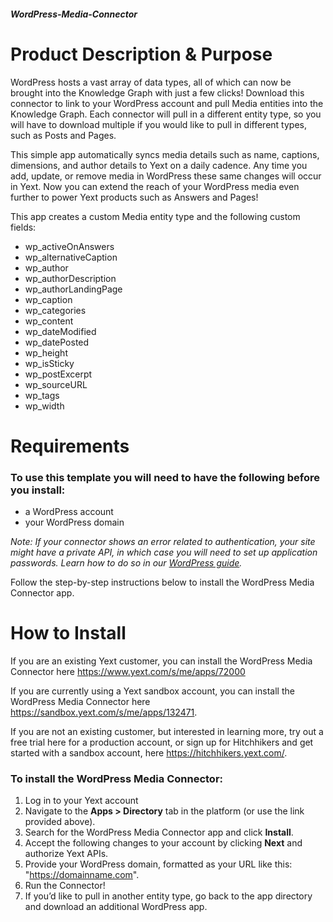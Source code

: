 ##### WordPress-Media-Connector
# Product Description & Purpose

WordPress hosts a vast array of data types, all of which can now be brought into the Knowledge Graph with just a few clicks! Download this connector to link to your WordPress account and pull Media entities into the Knowledge Graph. Each connector will pull in a different entity type, so you will have to download multiple if you would like to pull in different types, such as Posts and Pages.

This simple app automatically syncs media details such as name, captions, dimensions, and author details to Yext on a daily cadence. Any time you add, update, or remove media in WordPress these same changes will occur in Yext. Now you can extend the reach of your WordPress media even further to power Yext products such as Answers and Pages! 

This app creates a custom Media entity type and the following custom fields:
- wp_activeOnAnswers
- wp_alternativeCaption
- wp_author
- wp_authorDescription
- wp_authorLandingPage
- wp_caption
- wp_categories
- wp_content
- wp_dateModified
- wp_datePosted
- wp_height
- wp_isSticky
- wp_postExcerpt
- wp_sourceURL
- wp_tags
- wp_width

# Requirements

### To use this template you will need to have the following before you install:

- a WordPress account
- your WordPress domain  

*Note: If your connector shows an error related to authentication, your site might have a private API, in which case you will need to set up application passwords. Learn how to do so in our [WordPress guide](https://hitchhikers.yext.com/guides/answers-wordpressintegration-guide/01-pull-wordpress-data-into-yext/).*

Follow the step-by-step instructions below to install the WordPress Media Connector app.

# How to Install

If you are an existing Yext customer, you can install the WordPress Media Connector here <https://www.yext.com/s/me/apps/72000> 

If you are currently using a Yext sandbox account, you can install the WordPress Media Connector here <https://sandbox.yext.com/s/me/apps/132471>.

If you are not an existing customer, but interested in learning more, try out a free trial here for a production account, or sign up for Hitchhikers and get started with a sandbox account, here <https://hitchhikers.yext.com/>. 

### To install the WordPress Media Connector:

1. Log in to your Yext account
2. Navigate to the **Apps > Directory** tab in the platform (or use the link provided above).
3. Search for the WordPress Media Connector app and click **Install**.
4. Accept the following changes to your account by clicking **Next** and authorize Yext APIs.
5. Provide your WordPress domain, formatted as your URL like this: "https://domainname.com".
6. Run the Connector!
7. If you’d like to pull in another entity type, go back to the app directory and download an additional WordPress app.

